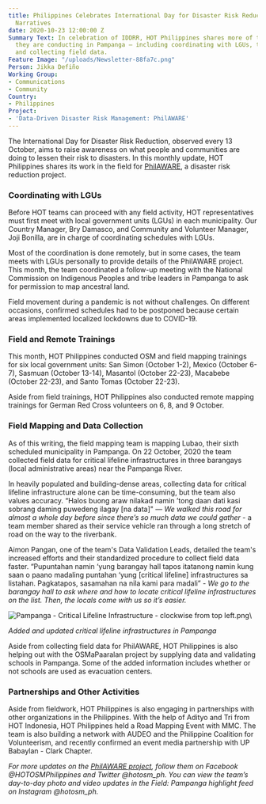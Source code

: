 ```yaml
---
title: Philippines Celebrates International Day for Disaster Risk Reduction with Field
  Narratives
date: 2020-10-23 12:00:00 Z
Summary Text: In celebration of IDDRR, HOT Philippines shares more of the fieldwork
  they are conducting in Pampanga — including coordinating with LGUs, training volunteers,
  and collecting field data.
Feature Image: "/uploads/Newsletter-88fa7c.png"
Person: Jikka Defiño
Working Group:
- Communications
- Community
Country:
- Philippines
Project:
- 'Data-Driven Disaster Risk Management: PhilAWARE'
---
```


The International Day for Disaster Risk Reduction, observed every 13 October, aims to raise awareness on what people and communities are doing to lessen their risk to disasters. In this monthly update, HOT Philippines shares its work in the field for [PhilAWARE](https://www.hotosm.org/projects/data-driven-disaster-risk-management-philaware/), a disaster risk reduction project.

### Coordinating with LGUs

Before HOT teams can proceed with any field activity, HOT representatives must first meet with local government units (LGUs) in each municipality. Our Country Manager, Bry Damasco, and Community and Volunteer Manager, Joji Bonilla, are in charge of coordinating schedules with LGUs.

Most of the coordination is done remotely, but in some cases, the team meets with LGUs personally to provide details of the PhilAWARE project. This month, the team coordinated a follow-up meeting with the National Commission on Indigenous Peoples and tribe leaders in Pampanga to ask for permission to map ancestral land.

Field movement during a pandemic is not without challenges. On different occasions, confirmed schedules had to be postponed because certain areas implemented localized lockdowns due to COVID-19.

### Field and Remote Trainings

This month, HOT Philippines conducted OSM and field mapping trainings for six local government units: San Simon (October 1-2), Mexico (October 6-7), Sasmuan (October 13-14), Masantol (October 22-23), Macabebe (October 22-23), and Santo Tomas (October 22-23).

Aside from field trainings, HOT Philippines also conducted remote mapping trainings for German Red Cross volunteers on 6, 8, and 9 October.

### Field Mapping and Data Collection

As of this writing, the field mapping team is mapping Lubao, their sixth scheduled municipality in Pampanga. On 22 October, 2020 the team collected field data for critical lifeline infrastructures in three barangays (local administrative areas) near the Pampanga River.

In heavily populated and building-dense areas, collecting data for critical lifeline infrastructure alone can be time-consuming, but the team also values accuracy. “Halos buong araw nilakad namin ’tong daan dati kasi sobrang daming puwedeng ilagay \[na data\]" — *We walked this road for almost a whole day before since there’s so much data we could gather* - a team member shared as their service vehicle ran through a long stretch of road on the way to the riverbank.

Aimon Pangan, one of the team's Data Validation Leads, detailed the team's increased efforts and their standardized procedure to collect field data faster. “Pupuntahan namin ‘yung barangay hall tapos itatanong namin kung saan o paano madaling puntahan ‘yung \[critical lifeline\] infrastructures sa listahan. Pagkatapos, sasamahan na nila kami para madali” - *We go to the barangay hall to ask where and how to locate critical lifeline infrastructures on the list. Then, the locals come with us so it’s easier.*

![Pampanga - Critical Lifeline Infrastructure - clockwise from top left.png](/uploads/Pampanga%20-%20Critical%20Lifeline%20Infrastructure%20-%20clockwise%20from%20top%20left.png)\

*Added and updated critical lifeline infrastructures in Pampanga*

Aside from collecting field data for PhilAWARE, HOT Philippines is also helping out with the OSMaPaaralan project by supplying data and validating schools in Pampanga. Some of the added information includes whether or not schools are used as evacuation centers.

### Partnerships and Other Activities

Aside from fieldwork, HOT Philippines is also engaging in partnerships with other organizations in the Philippines. With the help of Adityo and Tri from HOT Indonesia, HOT Philippines held a Road Mapping Event with MMC. The team is also building a network with AUDEO and the Philippine Coalition for Volunteerism, and recently confirmed an event media partnership with UP Babaylan - Clark Chapter.

*For more updates on the [PhilAWARE project](https://www.hotosm.org/projects/data-driven-disaster-risk-management-philaware/), follow them on Facebook @HOTOSMPhilippines and Twitter @hotosm_ph. You can view the team’s day-to-day photo and video updates in the Field: Pampanga highlight feed on Instagram @hotosm_ph.*